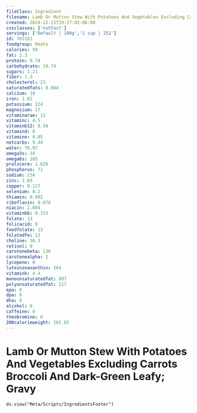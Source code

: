 ```yaml
---
fileClass: Ingredient
filename: Lamb Or Mutton Stew With Potatoes And Vegetables Excluding Carrots Broccoli And Dark-Green Leafy; Gravy
created: 2024-12-21T19:27:02-06:00
cssclasses: ['nutFact']
servings: ['Default | 100g','1 cup | 252']
id: 783161
foodgroup: Meats
calories: 99
fat: 2.3
protein: 8.78
carbohydrate: 10.74
sugars: 1.21
fiber: 1.3
cholesterol: 23
saturatedfats: 0.864
calcium: 10
iron: 1.02
potassium: 224
magnesium: 17
vitaminarae: 12
vitaminc: 4.5
vitaminb12: 0.58
vitamind: 0
vitamine: 0.05
netcarbs: 9.44
water: 76.97
omega3s: 34
omega6s: 165
pralscore: 1.626
phosphorus: 71
sodium: 234
zinc: 1.69
copper: 0.127
selenium: 8.2
thiamin: 0.092
riboflavin: 0.078
niacin: 2.084
vitaminb6: 0.153
folate: 13
folicacid: 0
foodfolate: 13
folatedfe: 13
choline: 36.3
retinol: 0
carotenebeta: 136
carotenealpha: 2
lycopene: 0
luteinzeaxanthin: 264
vitamink: 4.4
monounsaturatedfat: 897
polyunsaturatedfat: 217
epa: 0
dpa: 0
dha: 0
alcohol: 0
caffeine: 0
theobromine: 0
200calorieweight: 202.02
---
```


# Lamb Or Mutton Stew With Potatoes And Vegetables Excluding Carrots Broccoli And Dark-Green Leafy; Gravy

```dataviewjs
dv.view("Meta/Scripts/IngredientsFooter")
```